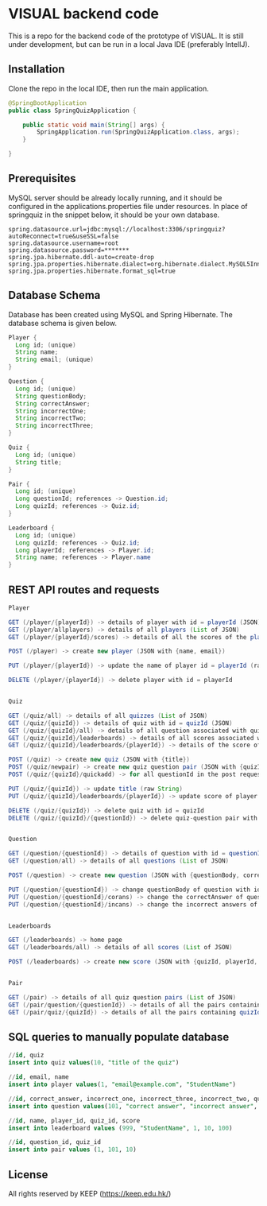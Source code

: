 # VISUAL backend code

This is a repo for the backend code of the prototype of VISUAL. It is still under development, but can be run in a local Java IDE (preferably IntellJ).
## Installation

Clone the repo in the local IDE, then run the main application.

```java
@SpringBootApplication
public class SpringQuizApplication {

	public static void main(String[] args) {
		SpringApplication.run(SpringQuizApplication.class, args);
	}

}
```

## Prerequisites
MySQL server should be already locally running, and it should be configured in the applications.properties file under resources. In place of springquiz in the snippet below, it should be your own database.

```properties
spring.datasource.url=jdbc:mysql://localhost:3306/springquiz?autoReconnect=true&useSSL=false
spring.datasource.username=root
spring.datasource.password=*******
spring.jpa.hibernate.ddl-auto=create-drop
spring.jpa.properties.hibernate.dialect=org.hibernate.dialect.MySQL5InnoDBDialect
spring.jpa.properties.hibernate.format_sql=true
```

## Database Schema
Database has been created using MySQL and Spring Hibernate. The database schema is given below.
```java
Player {
  Long id; (unique)
  String name;
  String email; (unique)
}

Question {
  Long id; (unique)
  String questionBody;
  String correctAnswer;
  String incorrectOne;
  String incorrectTwo;
  String incorrectThree;
}

Quiz {
  Long id; (unique)
  String title;
}

Pair {
  Long id; (unique)
  Long questionId; references -> Question.id;
  Long quizId; references -> Quiz.id;
}

Leaderboard {
  Long id; (unique)
  Long quizId; references -> Quiz.id;
  Long playerId; references -> Player.id;
  String name; references -> Player.name
}
```

## REST API routes and requests
```java
Player

GET (/player/{playerId}) -> details of player with id = playerId (JSON)
GET (/player/allplayers) -> details of all players (List of JSON)
GET (/player/{playerId}/scores) -> details of all the scores of the player (List of JSON)

POST (/player) -> create new player (JSON with {name, email})

PUT (/player/{playerId}) -> update the name of player id = playerId (raw String)

DELETE (/player/{playerId}) -> delete player with id = playerId


Quiz

GET (/quiz/all) -> details of all quizzes (List of JSON)
GET (/quiz/{quizId}) -> details of quiz with id = quizId (JSON)
GET (/quiz/{quizId}/all) -> details of all question associated with quiz with id = quizId (List of JSON)
GET (/quiz/{quizId}/leaderboards) -> details of all scores associated with quiz with id = quizId (List of JSON)
GET (/quiz/{quizId}/leaderboards/{playerId}) -> details of the score of player with id = playerId in quiz with id = quizId (JSON)

POST (/quiz) -> create new quiz (JSON with {title})
POST (/quiz/newpair) -> create new quiz question pair (JSON with {quizId, questionId}) 
POST (/quiz/{quizId}/quickadd) -> for all questionId in the post request, create a pair with quiz with id = quizId (JSON list of questionId, example -> [1, 2, 3])

PUT (/quiz/{quizId}) -> update title (raw String)
PUT (/quiz/{quizId}/leaderboards/{playerId}) -> update score of player with id = playerId in quiz with id = quizId

DELETE (/quiz/{quizId}) -> delete quiz with id = quizId
DELETE (/quiz/{quizId}/{questionId}) -> delete quiz-question pair with quizId and questionId


Question

GET (/question/{questionId}) -> details of question with id = questionId (JSON)
GET (/question/all) -> details of all questions (List of JSON)

POST (/question) -> create new question (JSON with {questionBody, correctAnswer, incorrectOne, incorrectTwo, incorrectThree)

PUT (/question/{questionId}) -> change questionBody of question with id = questionId (raw String)
PUT (/question/{questionId}/corans) -> change the correctAnswer of question with id = questionId (form data with key correctAnswer)
PUT (/question/{questionId}/incans) -> change the incorrect answers of the question with id = questionId (form data with keys incorrectOne, incorrectTwo and incorrectThree)


Leaderboards

GET (/leaderboards) -> home page
GET (/leaderboards/all) -> details of all scores (List of JSON)

POST (/leaderboards) -> create new score (JSON with {quizId, playerId, score, name}


Pair

GET (/pair) -> details of all quiz question pairs (List of JSON)
GET (/pair/question/{questionId}) -> details of all the pairs containing questionId (List of JSON)
GET (/pair/quiz/{quizId}) -> details of all the pairs containing quizId (List of JSON)

```

## SQL queries to manually populate database
```sql
//id, quiz
insert into quiz values(10, "title of the quiz")

//id, email, name
insert into player values(1, "email@example.com", "StudentName")

//id, correct_answer, incorrect_one, incorrect_three, incorrect_two, question_body
insert into question values(101, "correct answer", "incorrect answer", "incorrect answer", "incorrect answer", "this is the body of the question")

//id, name, player_id, quiz_id, score
insert into leaderboard values (999, "StudentName", 1, 10, 100)

//id, question_id, quiz_id
insert into pair values (1, 101, 10)
```














## License
All rights reserved by KEEP (https://keep.edu.hk/)
